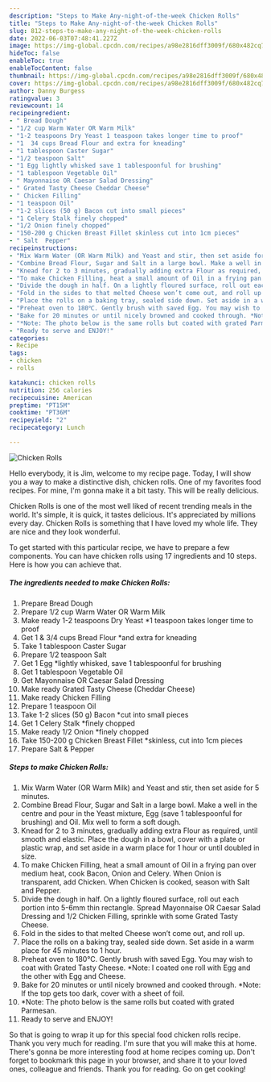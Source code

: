 ```yaml
---
description: "Steps to Make Any-night-of-the-week Chicken Rolls"
title: "Steps to Make Any-night-of-the-week Chicken Rolls"
slug: 812-steps-to-make-any-night-of-the-week-chicken-rolls
date: 2022-06-03T07:48:41.227Z
image: https://img-global.cpcdn.com/recipes/a98e2816dff3009f/680x482cq70/chicken-rolls-recipe-main-photo.jpg
hideToc: false
enableToc: true
enableTocContent: false
thumbnail: https://img-global.cpcdn.com/recipes/a98e2816dff3009f/680x482cq70/chicken-rolls-recipe-main-photo.jpg
cover: https://img-global.cpcdn.com/recipes/a98e2816dff3009f/680x482cq70/chicken-rolls-recipe-main-photo.jpg
author: Danny Burgess
ratingvalue: 3
reviewcount: 14
recipeingredient:
- " Bread Dough"
- "1/2 cup Warm Water OR Warm Milk"
- "1-2 teaspoons Dry Yeast 1 teaspoon takes longer time to proof"
- "1  34 cups Bread Flour and extra for kneading"
- "1 tablespoon Caster Sugar"
- "1/2 teaspoon Salt"
- "1 Egg lightly whisked save 1 tablespoonful for brushing"
- "1 tablespoon Vegetable Oil"
- " Mayonnaise OR Caesar Salad Dressing"
- " Grated Tasty Cheese Cheddar Cheese"
- " Chicken Filling"
- "1 teaspoon Oil"
- "1-2 slices (50 g) Bacon cut into small pieces"
- "1 Celery Stalk finely chopped"
- "1/2 Onion finely chopped"
- "150-200 g Chicken Breast Fillet skinless cut into 1cm pieces"
- " Salt  Pepper"
recipeinstructions:
- "Mix Warm Water (OR Warm Milk) and Yeast and stir, then set aside for 5 minutes."
- "Combine Bread Flour, Sugar and Salt in a large bowl. Make a well in the centre and pour in the Yeast mixture, Egg (save 1 tablespoonful for brushing) and Oil. Mix well to form a soft dough."
- "Knead for 2 to 3 minutes, gradually adding extra Flour as required, until smooth and elastic. Place the dough in a bowl, cover with a plate or plastic wrap, and set aside in a warm place for 1 hour or until doubled in size."
- "To make Chicken Filling, heat a small amount of Oil in a frying pan over medium heat, cook Bacon, Onion and Celery. When Onion is transparent, add Chicken. When Chicken is cooked, season with Salt and Pepper."
- "Divide the dough in half. On a lightly floured surface, roll out each portion into 5-6mm thin rectangle. Spread Mayonnaise OR Caesar Salad Dressing and 1/2 Chicken Filling, sprinkle with some Grated Tasty Cheese."
- "Fold in the sides to that melted Cheese won’t come out, and roll up."
- "Place the rolls on a baking tray, sealed side down. Set aside in a warm place for 45 minutes to 1 hour."
- "Preheat oven to 180℃. Gently brush with saved Egg. You may wish to coat with Grated Tasty Cheese. *Note: I coated one roll with Egg and the other with Egg and Cheese."
- "Bake for 20 minutes or until nicely browned and cooked through. *Note: If the top gets too dark, cover with a sheet of foil."
- "*Note: The photo below is the same rolls but coated with grated Parmesan."
- "Ready to serve and ENJOY!"
categories:
- Recipe
tags:
- chicken
- rolls

katakunci: chicken rolls 
nutrition: 256 calories
recipecuisine: American
preptime: "PT15M"
cooktime: "PT36M"
recipeyield: "2"
recipecategory: Lunch

---
```



![Chicken Rolls](https://img-global.cpcdn.com/recipes/a98e2816dff3009f/680x482cq70/chicken-rolls-recipe-main-photo.jpg)

Hello everybody, it is Jim, welcome to my recipe page. Today, I will show you a way to make a distinctive dish, chicken rolls. One of my favorites food recipes. For mine, I'm gonna make it a bit tasty. This will be really delicious.

Chicken Rolls is one of the most well liked of recent trending meals in the world. It's simple, it is quick, it tastes delicious. It's appreciated by millions every day. Chicken Rolls is something that I have loved my whole life. They are nice and they look wonderful.




To get started with this particular recipe, we have to prepare a few components. You can have chicken rolls using 17 ingredients and 10 steps. Here is how you can achieve that.

<!--inarticleads1-->

##### The ingredients needed to make Chicken Rolls:

1. Prepare  Bread Dough
1. Prepare 1/2 cup Warm Water OR Warm Milk
1. Make ready 1-2 teaspoons Dry Yeast *1 teaspoon takes longer time to proof
1. Get 1 & 3/4 cups Bread Flour *and extra for kneading
1. Take 1 tablespoon Caster Sugar
1. Prepare 1/2 teaspoon Salt
1. Get 1 Egg *lightly whisked, save 1 tablespoonful for brushing
1. Get 1 tablespoon Vegetable Oil
1. Get  Mayonnaise OR Caesar Salad Dressing
1. Make ready  Grated Tasty Cheese (Cheddar Cheese)
1. Make ready  Chicken Filling
1. Prepare 1 teaspoon Oil
1. Take 1-2 slices (50 g) Bacon *cut into small pieces
1. Get 1 Celery Stalk *finely chopped
1. Make ready 1/2 Onion *finely chopped
1. Take 150-200 g Chicken Breast Fillet *skinless, cut into 1cm pieces
1. Prepare  Salt & Pepper




<!--inarticleads2-->

##### Steps to make Chicken Rolls:

1. Mix Warm Water (OR Warm Milk) and Yeast and stir, then set aside for 5 minutes.
1. Combine Bread Flour, Sugar and Salt in a large bowl. Make a well in the centre and pour in the Yeast mixture, Egg (save 1 tablespoonful for brushing) and Oil. Mix well to form a soft dough.
1. Knead for 2 to 3 minutes, gradually adding extra Flour as required, until smooth and elastic. Place the dough in a bowl, cover with a plate or plastic wrap, and set aside in a warm place for 1 hour or until doubled in size.
1. To make Chicken Filling, heat a small amount of Oil in a frying pan over medium heat, cook Bacon, Onion and Celery. When Onion is transparent, add Chicken. When Chicken is cooked, season with Salt and Pepper.
1. Divide the dough in half. On a lightly floured surface, roll out each portion into 5-6mm thin rectangle. Spread Mayonnaise OR Caesar Salad Dressing and 1/2 Chicken Filling, sprinkle with some Grated Tasty Cheese.
1. Fold in the sides to that melted Cheese won’t come out, and roll up.
1. Place the rolls on a baking tray, sealed side down. Set aside in a warm place for 45 minutes to 1 hour.
1. Preheat oven to 180℃. Gently brush with saved Egg. You may wish to coat with Grated Tasty Cheese. *Note: I coated one roll with Egg and the other with Egg and Cheese.
1. Bake for 20 minutes or until nicely browned and cooked through. *Note: If the top gets too dark, cover with a sheet of foil.
1. *Note: The photo below is the same rolls but coated with grated Parmesan.
1. Ready to serve and ENJOY!



So that is going to wrap it up for this special food chicken rolls recipe. Thank you very much for reading. I'm sure that you will make this at home. There's gonna be more interesting food at home recipes coming up. Don't forget to bookmark this page in your browser, and share it to your loved ones, colleague and friends. Thank you for reading. Go on get cooking!

